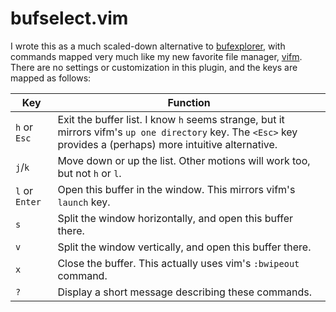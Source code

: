 # bufselect.vim

I wrote this as a much scaled-down alternative to [bufexplorer](https://github.com/jlanzarotta/bufexplorer), with commands mapped very much like my new favorite file manager, [vifm](http://vifm.info/). There are no settings or customization in this plugin, and the keys are mapped as follows:

Key | Function
---|---
`h` or `Esc` | Exit the buffer list. I know `h` seems strange, but it mirrors vifm's `up one directory` key. The `<Esc>` key provides a (perhaps) more intuitive alternative.
`j`/`k` | Move down or up the list. Other motions will work too, but not `h` or `l`.
`l` or `Enter` | Open this buffer in the window. This mirrors vifm's `launch` key.
`s` | Split the window horizontally, and open this buffer there.
`v` | Split the window vertically, and open this buffer there.
`x` | Close the buffer. This actually uses vim's `:bwipeout` command.
`?` | Display a short message describing these commands.
